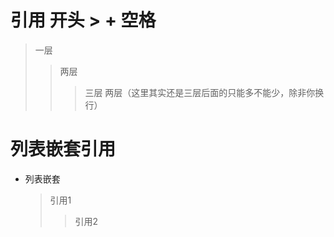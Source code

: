 # 引用 开头 > + 空格
> 一层
> > 两层
> > > 三层
> > 两层（这里其实还是三层后面的只能多不能少，除非你换行）

# 列表嵌套引用
* 列表嵌套
    > 引用1
    > > 引用2
